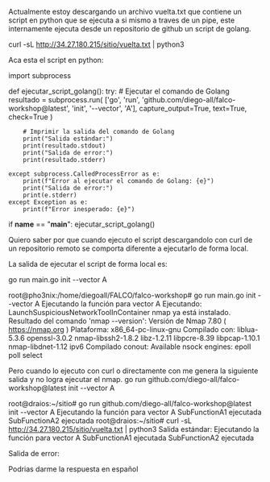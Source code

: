 Actualmente estoy descargando un archivo vuelta.txt que contiene un script en python que  se ejecuta a si mismo a traves de un pipe, este internamente ejecuta desde un repositorio de github un script de golang.

curl -sL http://34.27.180.215/sitio/vuelta.txt | python3

Aca esta el script en python:

import subprocess

def ejecutar_script_golang():
    try:
        # Ejecutar el comando de Golang
        resultado = subprocess.run(
            ['go', 'run', 'github.com/diego-all/falco-workshop@latest', 'init', '--vector', 'A'],
            capture_output=True,
            text=True,
            check=True
        )
        
        # Imprimir la salida del comando de Golang
        print("Salida estándar:")
        print(resultado.stdout)
        print("Salida de error:")
        print(resultado.stderr)
    
    except subprocess.CalledProcessError as e:
        print(f"Error al ejecutar el comando de Golang: {e}")
        print("Salida de error:")
        print(e.stderr)
    except Exception as e:
        print(f"Error inesperado: {e}")

if __name__ == "__main__":
    ejecutar_script_golang()

Quiero saber por que cuando ejecuto el script descargandolo con curl de un repositorio remoto se comporta diferente a ejecutarlo de forma local.

La salida de ejecutar el script de forma local es:

go run main.go init --vector A

root@pho3nix:/home/diegoall/FALCO/falco-workshop# go run main.go init --vector A
Ejecutando la función para vector A
Ejecutando: LaunchSuspiciousNetworkToolInContainer
nmap ya está instalado.
Resultado del comando 'nmap --version':
Versión de Nmap 7.80 ( https://nmap.org )
Plataforma: x86_64-pc-linux-gnu
Compilado con: liblua-5.3.6 openssl-3.0.2 nmap-libssh2-1.8.2 libz-1.2.11 libpcre-8.39 libpcap-1.10.1 nmap-libdnet-1.12 ipv6
Compilado conout:
Available nsock engines: epoll poll select

Pero cuando lo ejecuto con curl o directamente con me genera la siguiente salida y no logra ejecutar el nmap.
go run github.com/diego-all/falco-workshop@latest init --vector A

root@draios:~/sitio# go run github.com/diego-all/falco-workshop@latest init --vector A
Ejecutando la función para vector A
SubFunctionA1 ejecutada
SubFunctionA2 ejecutada
root@draios:~/sitio# curl -sL http://34.27.180.215/sitio/vuelta.txt | python3
Salida estándar:
Ejecutando la función para vector A
SubFunctionA1 ejecutada
SubFunctionA2 ejecutada

Salida de error:


Podrias darme la respuesta en español